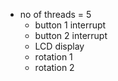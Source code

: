 - no of threads = 5
  - button 1 interrupt
  - button 2 interrupt
  -  LCD display
  -  rotation 1
  -  rotation 2
